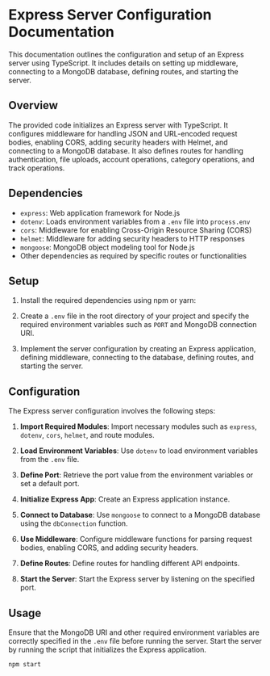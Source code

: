 # Express Server Configuration Documentation

This documentation outlines the configuration and setup of an Express server using TypeScript. It includes details on setting up middleware, connecting to a MongoDB database, defining routes, and starting the server.

## Overview

The provided code initializes an Express server with TypeScript. It configures middleware for handling JSON and URL-encoded request bodies, enabling CORS, adding security headers with Helmet, and connecting to a MongoDB database. It also defines routes for handling authentication, file uploads, account operations, category operations, and track operations.

## Dependencies

- `express`: Web application framework for Node.js
- `dotenv`: Loads environment variables from a `.env` file into `process.env`
- `cors`: Middleware for enabling Cross-Origin Resource Sharing (CORS)
- `helmet`: Middleware for adding security headers to HTTP responses
- `mongoose`: MongoDB object modeling tool for Node.js
- Other dependencies as required by specific routes or functionalities

## Setup

1. Install the required dependencies using npm or yarn:

2. Create a `.env` file in the root directory of your project and specify the required environment variables such as `PORT` and MongoDB connection URI.

3. Implement the server configuration by creating an Express application, defining middleware, connecting to the database, defining routes, and starting the server.

## Configuration

The Express server configuration involves the following steps:

1. **Import Required Modules**: Import necessary modules such as `express`, `dotenv`, `cors`, `helmet`, and route modules.

2. **Load Environment Variables**: Use `dotenv` to load environment variables from the `.env` file.

3. **Define Port**: Retrieve the port value from the environment variables or set a default port.

4. **Initialize Express App**: Create an Express application instance.

5. **Connect to Database**: Use `mongoose` to connect to a MongoDB database using the `dbConnection` function.

6. **Use Middleware**: Configure middleware functions for parsing request bodies, enabling CORS, and adding security headers.

7. **Define Routes**: Define routes for handling different API endpoints.

8. **Start the Server**: Start the Express server by listening on the specified port.

## Usage

Ensure that the MongoDB URI and other required environment variables are correctly specified in the `.env` file before running the server. Start the server by running the script that initializes the Express application.

```bash
npm start
```
